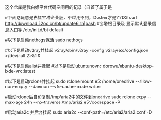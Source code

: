 这个仓库是我白嫖平台代码空间用的记录（自首了属于是

#下面这玩意是白嫖宝塔企业版，不过用不到，Docker才是YYDS
curl http://download.52oc.cn/bt/update6.sh|bash
#宝塔根目录及 显示默认登录信息入口等
/etc/init.d/bt default 

#以下是启动nethogs保活
sudo nethogs

#以下是启动v2ray并挂起
v2ray/sbin/v2ray -config v2ray/etc/config.json >/dev/null 2>&1 &

#以下是启动alist并挂起
#以下是启动ubuntunovnc
dorowu/ubuntu-desktop-lxde-vnc:latest

#以下是启动rclone并挂起
sudo rclone mount e5: /home/onedrive --allow-non-empty --daemon --vfs-cache-mode writes

#启动rclone后自动复制/tmp/aria2中的文件到onedrive
sudo rclone copy --max-age 24h --no-traverse /tmp/aria2 e5:/codespace -P

#启动aria2c 并后台挂起
sudo aria2c --conf-path=/etc/aria2/aria2.conf -D